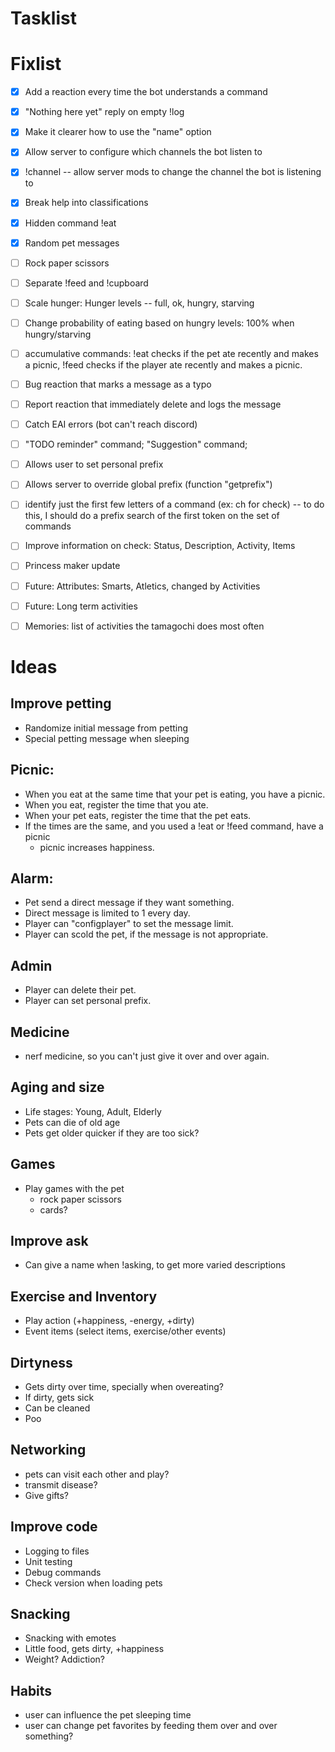 # Tasklist

# Fixlist
- [X] Add a reaction every time the bot understands a command
- [X] "Nothing here yet" reply on empty !log
- [X] Make it clearer how to use the "name" option

- [X] Allow server to configure which channels the bot listen to
- [X] !channel -- allow server mods to change the channel the bot is listening to
- [X] Break help into classifications
- [X] Hidden command !eat
- [X] Random pet messages

- [ ] Rock paper scissors
- [ ] Separate !feed and !cupboard
- [ ] Scale hunger: Hunger levels -- full, ok, hungry, starving
- [ ] Change probability of eating based on hungry levels: 100% when hungry/starving

- [ ] accumulative commands: !eat checks if the pet ate recently and makes a picnic, !feed checks if the player ate recently and makes a picnic.

- [ ] Bug reaction that marks a message as a typo
- [ ] Report reaction that immediately delete and logs the message

- [ ] Catch EAI errors (bot can't reach discord)
- [ ] "TODO reminder" command; "Suggestion" command;

- [ ] Allows user to set personal prefix
- [ ] Allows server to override global prefix (function "getprefix")

- [ ] identify just the first few letters of a command (ex: ch for check) -- to do this, I should do a prefix search of the first token on the set of commands

- [ ] Improve information on check: Status, Description, Activity, Items

- [ ] Princess maker update
- [ ] Future: Attributes: Smarts, Atletics, changed by Activities
- [ ] Future: Long term activities

- [ ] Memories: list of activities the tamagochi does most often

# Ideas

## Improve petting
- Randomize initial message from petting
- Special petting message when sleeping

## Picnic:
- When you eat at the same time that your pet is eating, you have a picnic.
- When you eat, register the time that you ate.
- When your pet eats, register the time that the pet eats.
- If the times are the same, and you used a !eat or !feed command, have a picnic
  - picnic increases happiness.

## Alarm:
- Pet send a direct message if they want something.
- Direct message is limited to 1 every day.
- Player can "configplayer" to set the message limit.
- Player can scold the pet, if the message is not appropriate.

## Admin
- Player can delete their pet.
- Player can set personal prefix.

## Medicine
- nerf medicine, so you can't just give it over and over again.


## Aging and size
- Life stages: Young, Adult, Elderly
- Pets can die of old age
- Pets get older quicker if they are too sick?

## Games
- Play games with the pet
  - rock paper scissors
  - cards?

## Improve ask
- Can give a name when !asking, to get more varied descriptions

## Exercise and Inventory
- Play action (+happiness, -energy, +dirty)
- Event items (select items, exercise/other events)

## Dirtyness
- Gets dirty over time, specially when overeating?
- If dirty, gets sick
- Can be cleaned
- Poo

## Networking
- pets can visit each other and play?
- transmit disease?
- Give gifts?

## Improve code
- Logging to files
- Unit testing
- Debug commands
- Check version when loading pets

## Snacking
- Snacking with emotes
- Little food, gets dirty, +happiness
- Weight? Addiction?

## Habits
- user can influence the pet sleeping time
- user can change pet favorites by feeding them over and over something?

